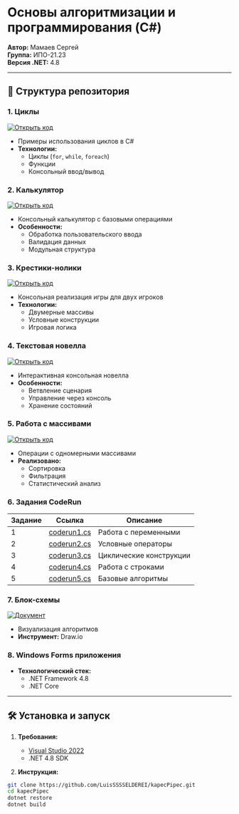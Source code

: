# Основы алгоритмизации и программирования (C#)

**Автор:** Мамаев Сергей  
**Группа:** ИПО-21.23  
**Версия .NET:** 4.8

---

## 📂 Структура репозитория

### 1. Циклы
[![Открыть код](https://img.shields.io/badge/Код-ЦИКЛЫ-blue)](https://github.com/LuisSSSSELDEREI/kapecPipec/tree/main/cicli)
- Примеры использования циклов в C#
- **Технологии:**
  - Циклы (`for`, `while`, `foreach`)
  - Функции
  - Консольный ввод/вывод

### 2. Калькулятор
[![Открыть код](https://img.shields.io/badge/Код-КАЛЬКУЛЯТОР-green)](https://github.com/LuisSSSSELDEREI/kapecPipec/blob/main/kalk.cs)
- Консольный калькулятор с базовыми операциями
- **Особенности:**
  - Обработка пользовательского ввода
  - Валидация данных
  - Модульная структура

### 3. Крестики-нолики
[![Открыть код](https://img.shields.io/badge/Код-КРЕСТИКИ--НОЛИКИ-red)](https://github.com/LuisSSSSELDEREI/kapecPipec/blob/main/krestiki-noliki.cs)
- Консольная реализация игры для двух игроков
- **Технологии:**
  - Двумерные массивы
  - Условные конструкции
  - Игровая логика

### 4. Текстовая новелла
[![Открыть код](https://img.shields.io/badge/Код-НОВЕЛЛА-purple)](https://github.com/LuisSSSSELDEREI/kapecPipec/blob/main/novella.cs)
- Интерактивная консольная новелла
- **Особенности:**
  - Ветвление сценария
  - Управление через консоль
  - Хранение состояний

### 5. Работа с массивами
[![Открыть код](https://img.shields.io/badge/Код-МАССИВЫ-orange)](https://github.com/LuisSSSSELDEREI/kapecPipec/tree/main/masivi)
- Операции с одномерными массивами
- **Реализовано:**
  - Сортировка
  - Фильтрация
  - Статистический анализ

### 6. Задания CodeRun
| Задание | Ссылка | Описание |
|---------|--------|----------|
| 1 | [coderun1.cs](https://github.com/LuisSSSSELDEREI/kapecPipec/blob/main/coderun1.cs) | Работа с переменными |
| 2 | [coderun2.cs](https://github.com/LuisSSSSELDEREI/kapecPipec/blob/main/coderun2.cs) | Условные операторы |
| 3 | [coderun3.cs](https://github.com/LuisSSSSELDEREI/kapecPipec/blob/main/coderun3.cs) | Циклические конструкции |
| 4 | [coderun4.cs](https://github.com/LuisSSSSELDEREI/kapecPipec/blob/main/coderun4.cs) | Работа с строками |
| 5 | [coderun5.cs](https://github.com/LuisSSSSELDEREI/kapecPipec/blob/main/coderun5.cs) | Базовые алгоритмы |

### 7. Блок-схемы
[![Документ](https://img.shields.io/badge/Документ-БЛОК--СХЕМА-yellow)](https://github.com/LuisSSSSELDEREI/kapecPipec/blob/main/%D0%B1%D0%BB%D0%BE%D0%BA-%D1%81%D1%85%D0%B5%D0%BC%D0%B0l.docx)
- Визуализация алгоритмов
- **Инструмент:** Draw.io

### 8. Windows Forms приложения
- **Технологический стек:**
  - .NET Framework 4.8
  - .NET Core


---

## 🛠️ Установка и запуск

1. **Требования:**
   - [Visual Studio 2022](https://visualstudio.microsoft.com/ru/vs/community/)
   - .NET 4.8 SDK

2. **Инструкция:**
```bash
git clone https://github.com/LuisSSSSELDEREI/kapecPipec.git
cd kapecPipec
dotnet restore
dotnet build

